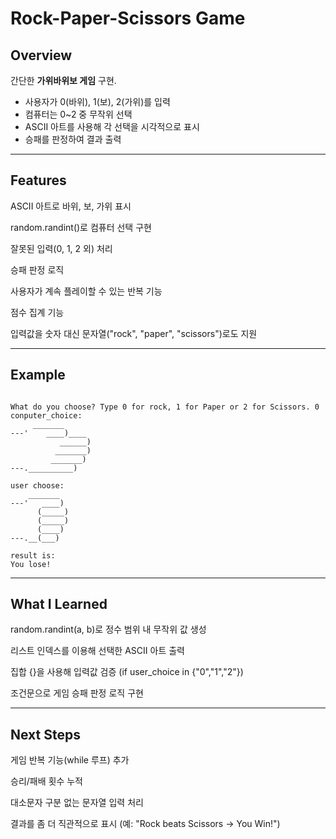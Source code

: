 # Rock-Paper-Scissors Game

## Overview
간단한 **가위바위보 게임** 구현.  
- 사용자가 0(바위), 1(보), 2(가위)를 입력
- 컴퓨터는 0~2 중 무작위 선택
- ASCII 아트를 사용해 각 선택을 시각적으로 표시
- 승패를 판정하여 결과 출력

---

## Features

 ASCII 아트로 바위, 보, 가위 표시

 random.randint()로 컴퓨터 선택 구현

 잘못된 입력(0, 1, 2 외) 처리

 승패 판정 로직

 사용자가 계속 플레이할 수 있는 반복 기능

 점수 집계 기능

 입력값을 숫자 대신 문자열("rock", "paper", "scissors")로도 지원

---

## Example

```text

What do you choose? Type 0 for rock, 1 for Paper or 2 for Scissors. 0
conputer_choice:     
     _______
---'    ____)____
           ______)
          _______)
         _______)
---.__________)

user choose: 
    _______
---'   ____)
      (_____)
      (_____)
      (____)
---.__(___)

result is:
You lose!

```

---

## What I Learned

random.randint(a, b)로 정수 범위 내 무작위 값 생성

리스트 인덱스를 이용해 선택한 ASCII 아트 출력

집합 {}을 사용해 입력값 검증 (if user_choice in {"0","1","2"})

조건문으로 게임 승패 판정 로직 구현

---

## Next Steps

게임 반복 기능(while 루프) 추가

승리/패배 횟수 누적

대소문자 구분 없는 문자열 입력 처리

결과를 좀 더 직관적으로 표시 (예: "Rock beats Scissors → You Win!")